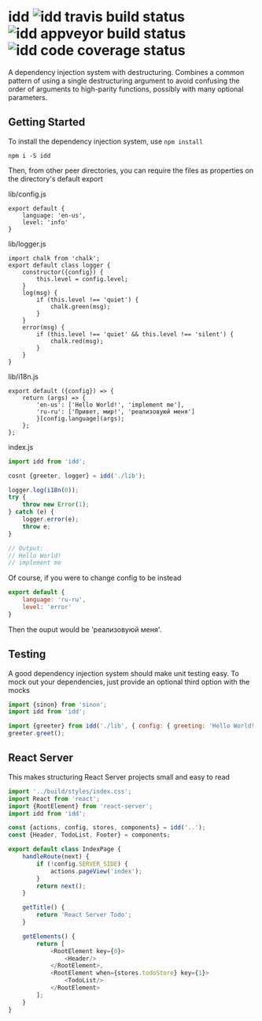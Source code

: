 # idd ![idd travis build status](https://travis-ci.org/doug-wade/idd.svg) ![idd appveyor build status](https://ci.appveyor.com/api/projects/status/github/doug-wade/idd?branch=master&svg=true) ![idd code coverage status](http://codecov.io/github/doug-wade/idd?branch=master)

A dependency injection system with destructuring.  Combines a common pattern
of using a single destructuring argument to avoid confusing the order of
arguments to high-parity functions, possibly with many optional parameters.


## Getting Started

To install the dependency injection system, use `npm install`

	npm i -S idd

Then, from other peer directories, you can require the files as properties
on the directory's default export

lib/config.js

	export default {
		language: 'en-us',
		level: 'info'
	}

lib/logger.js

	import chalk from 'chalk';
	export default class logger {
		constructor({config}) {
			this.level = config.level;
		}
		log(msg) {
			if (this.level !== 'quiet') {
				chalk.green(msg);
			}
		}
		error(msg) {
			if (this.level !== 'quiet' && this.level !== 'silent') {
				chalk.red(msg);
			}
		}
	}

lib/i18n.js

	export default ({config}) => {
		return (args) => {
			'en-us': ['Hello World!', 'implement me'],
			'ru-ru': ['Привет, мир!', 'реализовуюй меня']
			}[config.language](args);
		};
	};

index.js

```javascript
import idd from 'idd';

cosnt {greeter, logger} = idd('./lib');

logger.log(i18n(0));
try {
	throw new Error(1);
} catch (e) {
	logger.error(e);
	throw e;
}

// Output:
// Hello World!
// implement me
```

Of course, if you were to change config to be instead 	

```javascript
export default {
	language: 'ru-ru',
	level: 'error'
}
```

Then the ouput would be 'реализовуюй меня'.


## Testing

A good dependency injection system should make unit testing easy.  To mock out
your dependencies, just provide an optional third option with the mocks

```javascript
import {sinon} from 'sinon';
import idd from 'idd';

import {greeter} from idd('./lib', { config: { greeting: 'Hello World!'}});
greeter.greet();
```


## React Server

This makes structuring React Server projects small and easy to read

```javascript
import '../build/styles/index.css';
import React from 'react';
import {RootElement} from 'react-server';
import idd from 'idd';

const {actions, config, stores, components} = idd('..');
const {Header, TodoList, Footer} = components;

export default class IndexPage {
	handleRoute(next) {
		if (!config.SERVER_SIDE) {
			actions.pageView('index');
		}
		return next();
	}

	getTitle() {
		return 'React Server Todo';
	}

	getElements() {
		return [
			<RootElement key={0}>
				<Header/>
			</RootElement>,
			<RootElement when={stores.todoStore} key={1}>
				<TodoList/>
			</RootElement>
		];
	}
}
```
